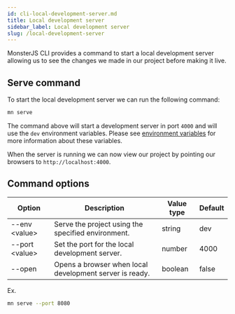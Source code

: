 ```yaml
---
id: cli-local-development-server.md
title: Local development server
sidebar_label: Local development server
slug: /local-development-server
---
```


MonsterJS CLI provides a command to start a local development server allowing us to see the changes we made in our project before making it live.

## Serve command

To start the local development server we can run the following command:

```bash
mn serve
```

The command above will start a development server in port `4000` and will use the `dev` environment variables.
Please see [environment variables](./environment-variables) for more information about these variables.

When the server is running we can now view our project by pointing our browsers to `http://localhost:4000`.

## Command options

| Option | Description | Value type | Default |
| --- | --- | --- | --- |
| --env <value\> | Serve the project using the specified environment. | string | dev |
| --port <value\> | Set the port for the local development server. | number | 4000 |
| --open | Opens a browser when local development server is ready. | boolean | false |

Ex.

```bash
mn serve --port 8080
```